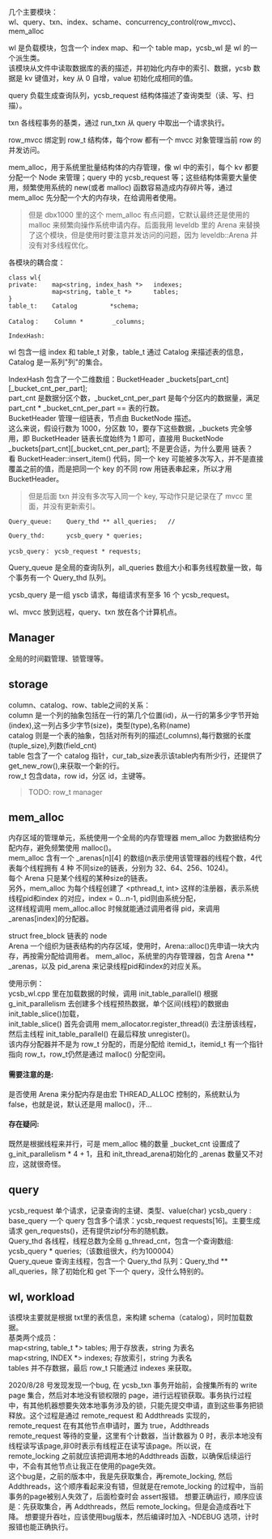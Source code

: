 几个主要模块：  
wl、query、txn、index、schame、concurrency_control(row_mvcc)、mem_alloc

wl 是负载模块，包含一个 index map、和一个 table map，ycsb_wl 是 wl 的一个派生类。  
该模块从文件中读取数据库的表的描述，并初始化内存中的索引、数据，ycsb 数据是 kv 键值对，key 从 0 自增，value 初始化成相同的值。  

query 负载生成查询队列，ycsb_request 结构体描述了查询类型（读、写、扫描）。

txn 各线程事务的基类，通过 run_txn 从 query 中取出一个请求执行。

row_mvcc 绑定到 row_t 结构体，每个row 都有一个 mvcc 对象管理当前 row 的并发访问。

mem_alloc，用于系统里批量结构体的内存管理，像 wl 中的索引，每个 kv 都要分配一个 Node 来管理；query 中的 ycsb_request 等；这些结构体需要大量使用，频繁使用系统的 new(或者 malloc) 函数容易造成内存碎片等，通过mem_alloc 先分配一个大的内存块，在给调用者使用。  
> 但是 dbx1000 里的这个 mem_alloc 有点问题，它默认最终还是使用的 malloc 来频繁向操作系统申请内存。后面我用 leveldb 里的 Arena 来替换了这个模块，但是使用时要注意并发访问的问题，因为 leveldb::Arena 并没有对多线程优化。

各模块的耦合度：

```
class wl{
private:	map<string, index_hash *> 	indexes;
			map<string, table_t *> 		tables;
}
table_t: 	Catalog 		*schema;

Catalog：	Column * 		_columns;

IndexHash:	
```
wl 包含一组 index 和 table_t 对象，table_t 通过 Catalog 来描述表的信息，Catalog 是一系列"列"的集合。  

IndexHash 包含了一个二维数组：BucketHeader _buckets[part_cnt][_bucket_cnt_per_part];   
part_cnt 是数据分区个数，_bucket_cnt_per_part 是每个分区内的数据量，满足 part_cnt * _bucket_cnt_per_part == 表的行数。  
BucketHeader 管理一组链表，节点由 BucketNode 描述。  
这么来说，假设行数为 1000，分区数 10，要存下这些数据，_buckets 完全够用，即 BucketHeader 链表长度始终为 1 即可，直接用 BucketNode _buckets[part_cnt][_bucket_cnt_per_part]; 不是更合适，为什么要用 链表？  
看 BucketHeader::insert_item() 代码，同一个 key 可能被多次写入，并不是直接覆盖之前的值，而是把同一个 key 的不同 row 用链表串起来，所以才用 BucketHeader。  
> 但是后面 txn 并没有多次写入同一个 key, 写动作只是记录在了 mvcc 里面，并没有更新索引。

```
Query_queue:	Query_thd ** all_queries;	// 

Query_thd:		ycsb_query * queries;

ycsb_query：	ycsb_request * requests;
```
Query_queue 是全局的查询队列，all_queries 数组大小和事务线程数量一致，每个事务有一个 Query_thd 队列。

ycsb_query 是一组 yscb 请求，每组请求有至多 16 个 ycsb_request。


wl、mvcc 放到远程，query、txn 放在各个计算机点。
	
	
	
	
	
	
## Manager	
全局的时间戳管理、锁管理等。

## storage
column、catalog、row、table之间的关系：  
column 是一个列的抽象包括在一行的第几个位置(id)，从一行的第多少字节开始(index),这一列占多少字节(size)，类型(type),名称(name)  
catalog 则是一个表的抽象，包括对所有列的描述(_columns),每行数据的长度(tuple_size),列数(field_cnt)  
table 包含了一个 catalog 指针，cur_tab_size表示该table内有所少行，还提供了 get_new_row(),来获取一个新的行。  
row_t 包含data，row id，分区 id，主键等。 

> TODO: row_t manager

## mem_alloc
内存区域的管理单元，系统使用一个全局的内存管理器 mem_alloc 为数据结构分配内存，避免频繁使用 malloc()。  
mem_alloc 含有一个 _arenas[n][4] 的数组(n表示使用该管理器的线程个数，4代表每个线程拥有 4 种 不同size的链表，分别为 32、64、256、1024)。  
每个 Arena 只是某个线程的某种size的链表。  
另外，mem_alloc 为每个线程创建了 <pthread_t, int> 这样的注册器，表示系统线程pid和index 的对应，index = 0...n-1, pid则由系统分配，  
这样线程调用 mem_alloc.alloc 时候就能通过调用者得 pid，来调用 _arenas[index]的分配器。  

struct free_block 链表的 node  
Arena 一个组织为链表结构的内存区域，使用时，Arena::alloc()先申请一块大内存，再按需分配给调用者。
mem_alloc，系统里的内存管理器，包含 Arena ** _arenas，以及 pid_arena 来记录线程pid和index的对应关系。

使用示例：  
ycsb_wl.cpp 里在加载数据的时候，调用 init_table_parallel() 根据 g_init_parallelism 去创建多个线程预热数据，单个区间(线程)的数据由 init_table_slice()加载，  
init_table_slice() 首先会调用 mem_allocator.register_thread(i) 去注册该线程，然后主线程 init_table_parallel() 在最后释放 unregister()。  
该内存分配器并不是为 row_t 分配的，而是分配给 itemid_t，itemid_t 有一个指针指向 row_t，row_t仍然是通过 malloc() 分配空间。  

#### 需要注意的是:
是否使用 Arena 来分配内存是由宏 THREAD_ALLOC 控制的，系统默认为 false，也就是说，默认还是用 malloc()，汗...  

#### 存在疑问:
既然是根据线程来并行，可是 mem_alloc 桶的数量 _bucket_cnt 设置成了 g_init_parallelism * 4 + 1，且和 init_thread_arena初始化的 _arenas 数量又不对应，这就很奇怪。

## query
ycsb_request 单个请求，记录查询的主键、类型、value(char)
ycsb_query : base_query	一个 query 包含多个请求：ycsb_request requests[16]。主要生成请求 gen_requests()，还有提供zipf分布的随机数。  
Query_thd	各线程，线程总数为全局 g_thread_cnt，包含一个查询数组: ycsb_query * queries;（该数组很大，约为100004）  
Query_queue	查询主线程，包含一个 Query_thd 队列：Query_thd ** all_queries，除了初始化和 get 下一个 query，没什么特别的。  


## wl, workload
该模块主要就是根据 txt里的表信息，来构建 schema（catalog），同时加载数据。  
基类两个成员：  
map<string, table_t *> tables;		用于存放表，string 为表名  
map<string, INDEX *> indexes;		存放索引，string 为表名  
tables 并不存数据，最后 row_t 只能通过 indexes 来获取。  



2020/8/28 号发现发现一个bug, 在 ycsb_txn 事务开始前，会搜集所有的 write page 集合，然后对本地没有锁权限的 page，进行远程锁获取。事务执行过程中，有其他机器想要失效本地事务涉及的锁，只能先提交申请，直到这些事务把锁释放。这个过程是通过 remote_request 和 Addthreads 实现的，remote_request 在有其他节点申请时，置为 true，Addthreads remote_request 等待的变量，这里有个计数器，当计数器为 0 时，表示本地没有线程读写该page,非0时表示有线程正在读写该page。所以说，在 remote_locking 之前就应该把调用本地的Addthreads  函数，以确保后续运行中，不会有其他节点让我正在使用的page失效。  
这个bug是，之前的版本中，我是先获取集合，再remote_locking, 然后 Addthreads，这个顺序看起来没有错，但就是在remote_locking 的过程中，当前事务的page被别人失效了，后面检查时会 assert报错。
想要正确运行，顺序应该是：先获取集合，再 Addthreads，然后 remote_locking。但是会造成吞吐下降。
想要提升吞吐，应该使用bug版本，然后编译时加入 -NDEBUG 选项，计时报错也能正确执行。 

